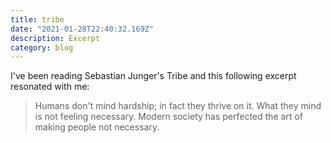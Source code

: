 ```yaml
---
title: tribe
date: "2021-01-28T22:40:32.169Z"
description: Excerpt
category: blog
---
```


I've been reading Sebastian Junger's Tribe and this following excerpt resonated with me:

> Humans don't mind hardship; in fact they thrive on it. What they mind is not feeling necessary. Modern society has perfected the art of making people not necessary.